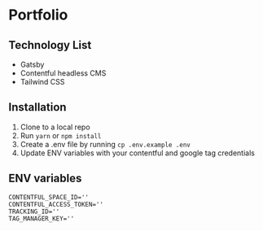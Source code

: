# Portfolio

## Technology List
-   Gatsby
-   Contentful headless CMS
-   Tailwind CSS

## Installation
1.  Clone to a local repo
2. Run ```yarn``` or ```npm install```
3. Create a .env file by running ```cp .env.example .env```
4. Update ENV variables with your contentful and google tag credentials

## ENV variables
```
CONTENTFUL_SPACE_ID=''
CONTENTFUL_ACCESS_TOKEN=''
TRACKING_ID=''
TAG_MANAGER_KEY=''
```
